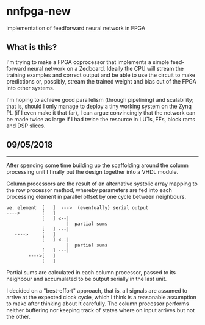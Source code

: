 # nnfpga-new
implementation of feedforward neural network in FPGA

## What is this?
I'm trying to make a FPGA coprocessor that implements a simple feed-forward neural network on a Zedboard. Ideally the CPU will
stream the training examples and correct output and be able to use the circuit to make predictions or, possibly, stream the trained
weight and bias out of the FPGA into other systems.

I'm hoping to achieve good parallelism (through pipelining) and scalability; that is, should I only manage to deploy a tiny
working system on the Zynq PL (if I even make it that far), I can argue convincingly that the network can be made twice as large
if I had twice the resource in LUTs, FFs, block rams and DSP slices.

## 09/05/2018
--------------

After spending some time building up the scaffolding around the column processing unit I finally put the design together into a
VHDL module.

Column processors are the result of an alternative systolic array mapping to the row processor method, whereby parameters are fed
into each processing element in parallel offset by one cycle between neighbours.


    ve. element  [   ]  --->  (eventually) serial output
    ---->        [   ]
                 [   ] <--|
                          |  partial sums
                 [   ] ---|
       ---->     [   ]
                 [   ] <--|
                          |  partial sums
                 [   ] ---|
            ---->[   ]
                 [   ]

Partial sums are calculated in each column processor, passed to its neighbour and accumulated to be output serially in the last unit.

I decided on a "best-effort" approach, that is, all signals are assumed to arrive at the expected clock cycle, which I think is a
reasonable assumption to make after thinking about it carefully. The column processor performs neither buffering nor keeping track
of states where on input arrives but not the other.

